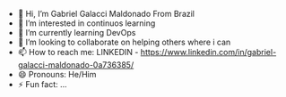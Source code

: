 - 👋 Hi, I’m Gabriel Galacci Maldonado From Brazil
- 👀 I’m interested in continuos learning
- 🌱 I’m currently learning DevOps
- 💞️ I’m looking to collaborate on helping others where i can
- 📫 How to reach me: LINKEDIN - https://www.linkedin.com/in/gabriel-galacci-maldonado-0a736385/
- 😄 Pronouns: He/Him
- ⚡ Fun fact: ...

<!---
GabrielGalacci/GabrielGalacci is a ✨ special ✨ repository because its `README.md` (this file) appears on your GitHub profile.
You can click the Preview link to take a look at your changes.
--->
